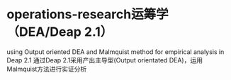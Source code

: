 # operations-research运筹学（DEA/Deap 2.1）
using Output oriented DEA and Malmquist method for empirical analysis in Deap 2.1 通过Deap 2.1采用产出主导型(Output orientated DEA)，运用Malmquist方法进行实证分析
